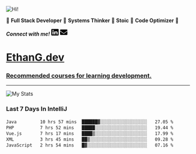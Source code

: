 <img src="https://i.giphy.com/media/3PAL5bChWnak0WJ32x/giphy.webp" alt="Hi!">

:star2: **Full Stack Developer** :star2: **Systems Thinker** :star2: **Stoic** :star2: **Code Optimizer** :star2:

***Connect with me!*** <a href="https://www.linkedin.com/in/ethan-glover/"><img src="https://raw.githubusercontent.com/eglove/eglove/eeb591600b73da426bd298d229e2fd96df019488/linkedin-brands.svg" alt="LinkedIn" width="20px" height="20px"></a> <a href="mailto:hello@ethang.email"><img src="https://raw.githubusercontent.com/eglove/eglove/47aceecf4819797d993f5facc7764cb99d0ab039/envelope-solid.svg" alt="Email" width="20px" height="20px"></a>

# [EthanG.dev](https://ethang.dev/)

### [Recommended courses for learning development.](./pages/CourseList.md)

<hr>

![My Stats](https://github-readme-stats.vercel.app/api?username=eglove&show_icons=true&theme=default&count_private=true)

### Last 7 Days In IntelliJ
<!--START_SECTION:waka-->
```text
Java         10 hrs 57 mins  ██████▓░░░░░░░░░░░░░░░░░░   27.05 % 
PHP          7 hrs 52 mins   █████░░░░░░░░░░░░░░░░░░░░   19.44 % 
Vue.js       7 hrs 17 mins   ████▒░░░░░░░░░░░░░░░░░░░░   17.99 % 
XML          3 hrs 45 mins   ██▒░░░░░░░░░░░░░░░░░░░░░░   09.28 % 
JavaScript   2 hrs 54 mins   █▓░░░░░░░░░░░░░░░░░░░░░░░   07.16 % 
```
<!--END_SECTION:waka-->
